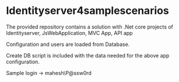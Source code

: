 # Identityserver4samplescenarios

The provided repository contains a solution with .Net core projects of Identityserver, JsWebApplication, MVC App, API app

Configuration and users are loaded from Database.

Create DB script is included with the data needed for the above app configuration.

Sample login -> mahesh\P@ssw0rd
